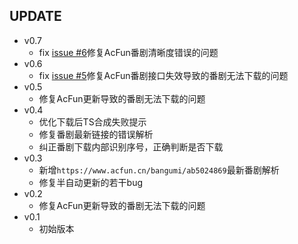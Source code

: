 ## UPDATE  
* v0.7 
    * fix [issue #6](https://github.com/nICEnnnnnnnLee/AcFunDown/issues/6)修复AcFun番剧清晰度错误的问题
* v0.6 
    * fix [issue #5](https://github.com/nICEnnnnnnnLee/AcFunDown/issues/5)修复AcFun番剧接口失效导致的番剧无法下载的问题
* v0.5 
    * 修复AcFun更新导致的番剧无法下载的问题
* v0.4 
    * 优化下载后TS合成失败提示  
    * 修复番剧最新链接的错误解析  
    * 纠正番剧下载内部识别序号，正确判断是否下载
* v0.3 
    * 新增`https://www.acfun.cn/bangumi/ab5024869`最新番剧解析  
    * 修复半自动更新的若干bug  
* v0.2 
    * 修复AcFun更新导致的番剧无法下载的问题
* v0.1 
    * 初始版本